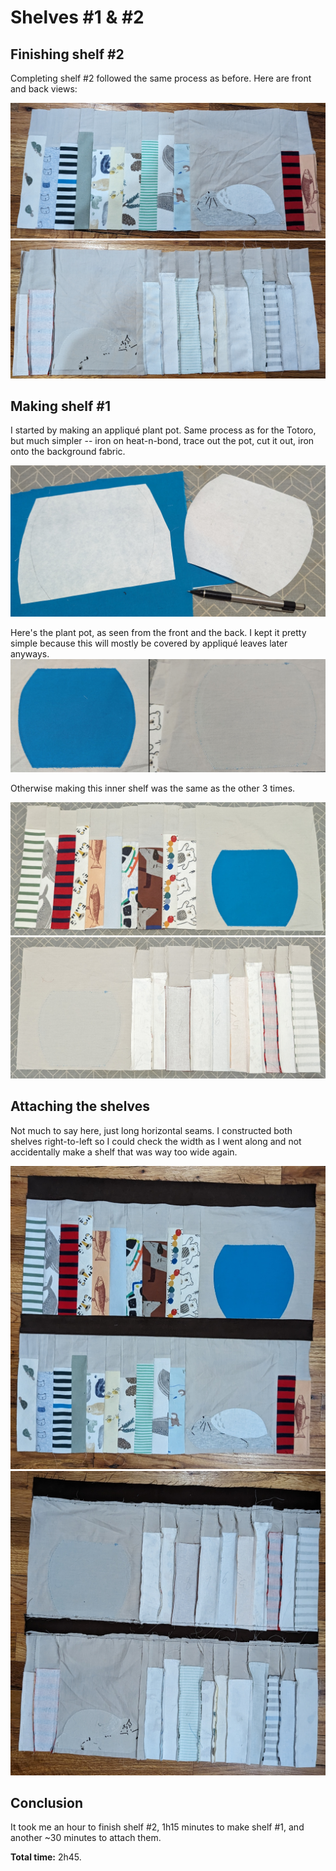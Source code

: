 <h1>Shelves #1 & #2</h1>

<h2>Finishing shelf #2</h2>
Completing shelf #2 followed the same process as before. Here are front and back views:

![Front of shelf #2](/images/front2.jpg)
![Back of shelf #2](/images/back2.jpg)

<h2>Making shelf #1</h2>

I started by making an appliqué plant pot. Same process as for the Totoro, but much simpler -- iron on heat-n-bond, trace out the pot, cut it out, iron onto the background fabric.

![Traced plant pot](/images/pot.jpg)

Here's the plant pot, as seen from the front and the back. I kept it pretty simple because this will mostly be covered by appliqué leaves later anyways.
![Front and back of plant pot](/images/potfb.png)

Otherwise making this inner shelf was the same as the other 3 times.

![Front of shelf #1](/images/front1.jpg)
![Back of shelf #1](/images/back1.jpg)

<h2>Attaching the shelves</h2>

Not much to say here, just long horizontal seams. I constructed both shelves right-to-left so I could check the width as I went along and not accidentally make a shelf that was way too wide again.

![Front of shelves 1 & 2](/images/front1and2.jpg)
![Back of shelves 1 & 2](/images/back1and2.jpg)

<h2>Conclusion</h2>

It took me an hour to finish shelf #2, 1h15 minutes to make shelf #1, and another ~30 minutes to attach them.

**Total time:** 2h45.
